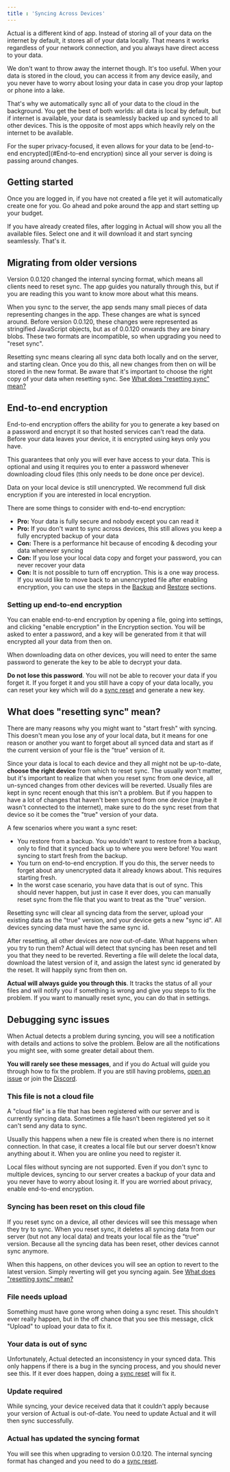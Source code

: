 ```yaml
---
title : 'Syncing Across Devices'
---
```


Actual is a different kind of app. Instead of storing all of your data on the internet by default, it stores all of your data locally. That means it works regardless of your network connection, and you always have direct access to your data.

We don't want to throw away the internet though. It's too useful. When your data is stored in the cloud, you can access it from any device easily, and you never have to worry about losing your data in case you drop your laptop or phone into a lake.

That's why we automatically sync all of your data to the cloud in the background. You get the best of both worlds: all data is local by default, but if internet is available, your data is seamlessly backed up and synced to all other devices. This is the opposite of most apps which heavily rely on the internet to be available.

For the super privacy-focused, it even allows for your data to be [end-to-end encrypted](#End-to-end encryption) since all your server is doing is passing around changes.

## Getting started

Once you are logged in, if you have not created a file yet it will automatically create one for you. Go ahead and poke around the app and start setting up your budget.

If you have already created files, after logging in Actual will show you all the available files. Select one and it will download it and start syncing seamlessly. That's it.

## Migrating from older versions

Version 0.0.120 changed the internal syncing format, which means all clients need to reset sync. The app guides you naturally through this, but if you are reading this you want to know more about what this means.

When you sync to the server, the app sends many small pieces of data representing changes in the app. These changes are what is synced around. Before version 0.0.120, these changes were represented as stringified JavaScript objects, but as of 0.0.120 onwards they are binary blobs. These two formats are incompatible, so when upgrading you need to "reset sync".

Resetting sync means clearing all sync data both locally and on the server, and starting clean. Once you do this, all new changes from then on will be stored in the new format. Be aware that it's important to choose the right copy of your data when resetting sync. See [What does "resetting sync" mean?](#what-does-resetting-sync-mean)

## End-to-end encryption

End-to-end encryption offers the ability for you to generate a key based on a password and encrypt it so that hosted services can't read the data. Before your data leaves your device, it is encrypted using keys only you have.

This guarantees that only you will ever have access to your data. This is optional and using it requires you to enter a password whenever downloading cloud files (this only needs to be done once per device).

Data on your local device is still unencrypted. We recommend full disk encryption if you are interested in local encryption.

There are some things to consider with end-to-end encryption:

* **Pro:** Your data is fully secure and nobody except you can read it
* **Pro:** If you don't want to sync across devices, this still allows you keep a fully encrypted backup of your data
* **Con:** There is a performance hit because of encoding & decoding your data whenever syncing
* **Con:** If you lose your local data copy and forget your password, you can never recover your data
* **Con:** It is not possible to turn off encryption.  This is a one way process.  If you would like to move back to an unencrypted file after enabling encryption, you can use the steps in the [Backup](/docs/Backup-Restore/Backups.md) and [Restore](/docs/Backup-Restore/Restore.md) sections.

### Setting up end-to-end encryption

You can enable end-to-end encryption by opening a file, going into settings, and clicking "enable encryption" in the Encryption section. You will be asked to enter a password, and a key will be generated from it that will encrypted all your data from then on.

When downloading data on other devices, you will need to enter the same password to generate the key to be able to decrypt your data.

**Do not lose this password**. You will not be able to recover your data if you forget it. If you forget it and you still have a copy of your data locally, you can reset your key which will do a [sync reset](#what-does-resetting-sync-mean) and generate a new key.

## What does "resetting sync" mean?

There are many reasons why you might want to "start fresh" with syncing. This doesn't mean you lose any of your local data, but it means for one reason or another you want to forget about all synced data and start as if the current version of your file is the "true" version of it.

Since your data is local to each device and they all might not be up-to-date, **choose the right device** from which to reset sync. The usually won't matter, but it's important to realize that when you reset sync from one device, all un-synced changes from other devices will be reverted. Usually files are kept in sync recent enough that this isn't a problem. But if you happen to have a lot of changes that haven't been synced from one device (maybe it wasn't connected to the internet), make sure to do the sync reset from that device so it be comes the "true" version of your data.

A few scenarios where you want a sync reset:

* You restore from a backup. You wouldn't want to restore from a backup, only to find that it synced back up to where you were before! You want syncing to start fresh from the backup.
* You turn on end-to-end encryption. If you do this, the server needs to forget about any unencrypted data it already knows about. This requires starting fresh.
* In the worst case scenario, you have data that is out of sync. This should never happen, but just in case it ever does, you can manually reset sync from the file that you want to treat as the "true" version.

Resetting sync will clear all syncing data from the server, upload your existing data as the "true" version, and your device gets a new "sync id". All devices syncing data must have the same sync id.

After resetting, all other devices are now out-of-date. What happens when you try to run them? Actual will detect that syncing has been reset and tell you that they need to be reverted. Reverting a file will delete the local data, download the latest version of it, and assign the latest sync id generated by the reset. It will happily sync from then on.

**Actual will always guide you through this**. It tracks the status of all your files and will notify you if something is wrong and give you steps to fix the problem. If you want to manually reset sync, you can do that in settings.

## Debugging sync issues

When Actual detects a problem during syncing, you will see a notification with details and actions to solve the problem. Below are all the notifications you might see, with some greater detail about them.

**You will rarely see these messages**, and if you do Actual will guide you through how to fix the problem. If you are still having problems, [open an issue](https://github.com/actualbudget/actual/issues) or join the [Discord](https://discord.gg/8JfAXSgfRf).

### This file is not a cloud file

A "cloud file" is a file that has been registered with our server and is currently syncing data. Sometimes a file hasn't been registered yet so it can't send any data to sync.

Usually this happens when a new file is created when there is no internet connection. In that case, it creates a local file but our server doesn't know anything about it. When you are online you need to register it.

Local files without syncing are not supported. Even if you don't sync to multiple devices, syncing to our server creates a backup of your data and you never have to worry about losing it. If you are worried about privacy, enable end-to-end encryption.

### Syncing has been reset on this cloud file

If you reset sync on a device, all other devices will see this message when they try to sync. When you reset sync, it deletes all syncing data from our server (but not any local data) and treats your local file as the "true" version. Because all the syncing data has been reset, other devices cannot sync anymore.

When this happens, on other devices you will see an option to revert to the latest version. Simply reverting will get you syncing again. See [What does "resetting sync" mean?](#what-does-resetting-sync-mean)

### File needs upload

Something must have gone wrong when doing a sync reset. This shouldn't ever really happen, but in the off chance that you see this message, click "Upload" to upload your data to fix it.

### Your data is out of sync

Unfortunately, Actual detected an inconsistency in your synced data. This only happens if there is a bug in the syncing process, and you should never see this. If it ever does happen, doing a [sync reset](#what-does-resetting-sync-mean) will fix it.

### Update required

While syncing, your device received data that it couldn't apply because your version of Actual is out-of-date. You need to update Actual and it will then sync successfully.

### Actual has updated the syncing format

You will see this when upgrading to version 0.0.120. The internal syncing format has changed and you need to do a [sync reset](#what-does-resetting-sync-mean).

